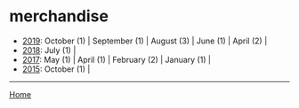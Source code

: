 # merchandise

  * [2019](./merchandise-2019.md): 
      October (1) | 
      September (1) | 
      August (3) | 
      June (1) | 
      April (2) | 
  * [2018](./merchandise-2018.md): 
      July (1) | 
  * [2017](./merchandise-2017.md): 
      May (1) | 
      April (1) | 
      February (2) | 
      January (1) | 
  * [2015](./merchandise-2015.md): 
      October (1) | 

----

[Home](../)
